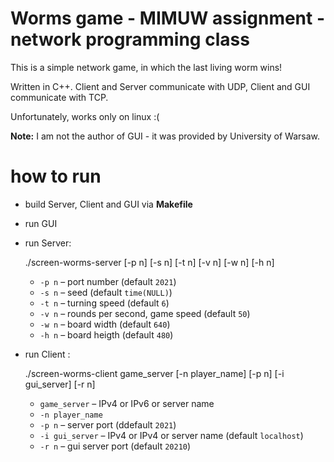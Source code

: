 # **Worms game** - MIMUW assignment - network programming class

This is a simple network game, in which the last living worm wins!

Written in C++. Client and Server communicate with UDP, Client and GUI communicate with TCP. 

Unfortunately, works only on linux :(

**Note:** I am not the author of GUI - it was provided by University of Warsaw.

# how to run
- build Server, Client and GUI via **Makefile** 

- run GUI

- run Server:

  ./screen-worms-server [-p n] [-s n] [-t n] [-v n] [-w n] [-h n]

    * `-p n` – port number (default `2021`)
    * `-s n` – seed (default `time(NULL)`)
    * `-t n` – turning speed (default `6`)
    * `-v n` – rounds per second, game speed (default `50`)
    * `-w n` – board width (default `640`)
    * `-h n` – board heigth (default `480`)

- run Client :
    
    ./screen-worms-client game_server [-n player_name] [-p n] [-i gui_server] [-r n]

  * `game_server` – IPv4 or IPv6 or server name
  * `-n player_name` 
  * `-p n` – server port (ddefault `2021`)
  * `-i gui_server` – IPv4 or IPv4 or server name (default `localhost`)
  * `-r n` – gui server port  (default `20210`)


